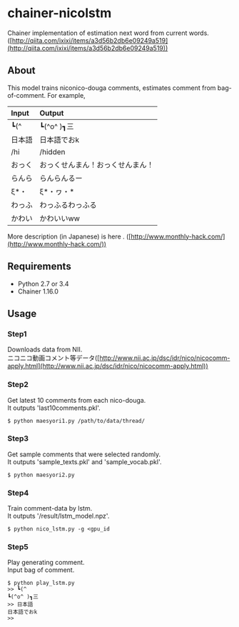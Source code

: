 # chainer-nicolstm
Chainer implementation of estimation next word from current words.   
([http://qiita.com/ixixi/items/a3d56b2db6e09249a519](http://qiita.com/ixixi/items/a3d56b2db6e09249a519))  

## About
This model trains niconico-douga comments, estimates comment from bag-of-comment. For example,  

|**Input**|**Output**|  
|:----|:-----|  
|┗(^|┗(^o^ )┓三|  
|日本語|日本語でおk|  
|/hi|/hidden|  
|おっく|おっくせんまん！おっくせんまん！|  
|らんら|らんらんるー|  
|ξ*・|ξ*・ヮ・*|  
|わっふ|わっふるわっふる|  
|かわい|かわいいww|  

More description (in Japanese) is here . ([http://www.monthly-hack.com/](http://www.monthly-hack.com/))  

## Requirements
- Python 2.7 or 3.4
- Chainer 1.16.0

## Usage
### Step1
Downloads data from NII.   
ニコニコ動画コメント等データ([http://www.nii.ac.jp/dsc/idr/nico/nicocomm-apply.html](http://www.nii.ac.jp/dsc/idr/nico/nicocomm-apply.html))

### Step2
Get latest 10 comments from each nico-douga.   
It outputs 'last10comments.pkl'.
```
$ python maesyori1.py /path/to/data/thread/
```

### Step3
Get sample comments that were selected randomly.   
It outputs 'sample_texts.pkl' and 'sample_vocab.pkl'.
```
$ python maesyori2.py
```

### Step4
Train comment-data by lstm.   
It outputs '/result/lstm_model.npz'.
```
$ python nico_lstm.py -g <gpu_id
```
### Step5
Play generating comment.   
Input bag of comment.
```
$ python play_lstm.py
>> ┗(^
┗(^o^ )┓三
>> 日本語
日本語でおk
>> 
````
